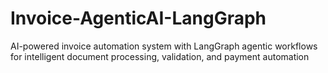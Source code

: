 # Invoice-AgenticAI-LangGraph
AI-powered invoice automation system with LangGraph agentic workflows for intelligent document processing, validation, and payment automation
